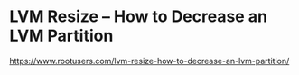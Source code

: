 # LVM Resize – How to Decrease an LVM Partition
https://www.rootusers.com/lvm-resize-how-to-decrease-an-lvm-partition/
